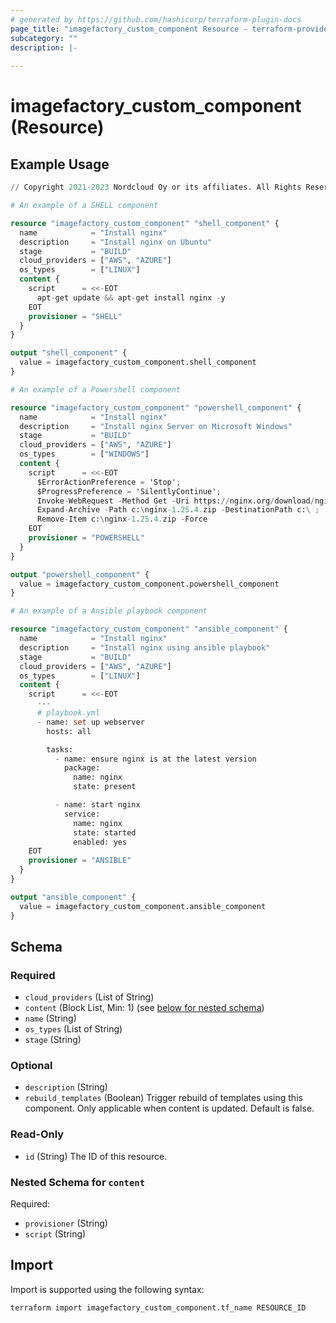 ```yaml
---
# generated by https://github.com/hashicorp/terraform-plugin-docs
page_title: "imagefactory_custom_component Resource - terraform-provider-imagefactory"
subcategory: ""
description: |-
  
---
```


# imagefactory_custom_component (Resource)



## Example Usage

```terraform
// Copyright 2021-2023 Nordcloud Oy or its affiliates. All Rights Reserved.

# An example of a SHELL component

resource "imagefactory_custom_component" "shell_component" {
  name            = "Install nginx"
  description     = "Install nginx on Ubuntu"
  stage           = "BUILD"
  cloud_providers = ["AWS", "AZURE"]
  os_types        = ["LINUX"]
  content {
    script      = <<-EOT
      apt-get update && apt-get install nginx -y
    EOT
    provisioner = "SHELL"
  }
}

output "shell_component" {
  value = imagefactory_custom_component.shell_component
}

# An example of a Powershell component

resource "imagefactory_custom_component" "powershell_component" {
  name            = "Install nginx"
  description     = "Install nginx Server on Microsoft Windows"
  stage           = "BUILD"
  cloud_providers = ["AWS", "AZURE"]
  os_types        = ["WINDOWS"]
  content {
    script      = <<-EOT
      $ErrorActionPreference = 'Stop';
      $ProgressPreference = 'SilentlyContinue';
      Invoke-WebRequest -Method Get -Uri https://nginx.org/download/nginx-1.25.4.zip -OutFile c:\nginx-1.25.4.zip ;
      Expand-Archive -Path c:\nginx-1.25.4.zip -DestinationPath c:\ ;
      Remove-Item c:\nginx-1.25.4.zip -Force
    EOT
    provisioner = "POWERSHELL"
  }
}

output "powershell_component" {
  value = imagefactory_custom_component.powershell_component
}

# An example of a Ansible playbook component

resource "imagefactory_custom_component" "ansible_component" {
  name            = "Install nginx"
  description     = "Install nginx using ansible playbook"
  stage           = "BUILD"
  cloud_providers = ["AWS", "AZURE"]
  os_types        = ["LINUX"]
  content {
    script      = <<-EOT
      ---
      # playbook.yml
      - name: set up webserver
        hosts: all

        tasks:
          - name: ensure nginx is at the latest version
            package:
              name: nginx
              state: present

          - name: start nginx
            service:
              name: nginx
              state: started
              enabled: yes
    EOT
    provisioner = "ANSIBLE"
  }
}

output "ansible_component" {
  value = imagefactory_custom_component.ansible_component
}
```

<!-- schema generated by tfplugindocs -->
## Schema

### Required

- `cloud_providers` (List of String)
- `content` (Block List, Min: 1) (see [below for nested schema](#nestedblock--content))
- `name` (String)
- `os_types` (List of String)
- `stage` (String)

### Optional

- `description` (String)
- `rebuild_templates` (Boolean) Trigger rebuild of templates using this component. Only applicable when content is updated. Default is false.

### Read-Only

- `id` (String) The ID of this resource.

<a id="nestedblock--content"></a>
### Nested Schema for `content`

Required:

- `provisioner` (String)
- `script` (String)

## Import

Import is supported using the following syntax:

```shell
terraform import imagefactory_custom_component.tf_name RESOURCE_ID
```
